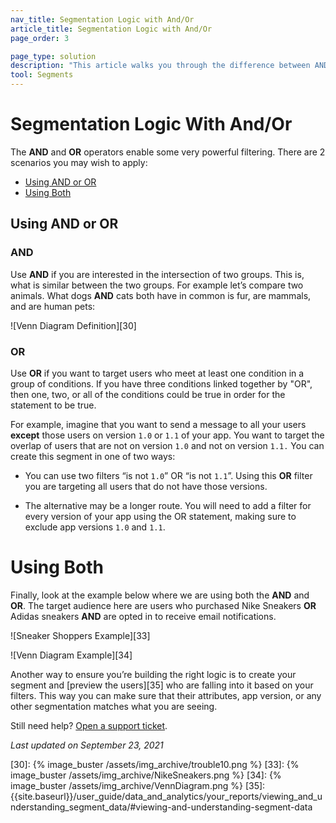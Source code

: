 ```yaml
---
nav_title: Segmentation Logic with And/Or
article_title: Segmentation Logic with And/Or
page_order: 3

page_type: solution
description: "This article walks you through the difference between AND and OR operators, and how you can use them to build powerful segments."
tool: Segments
---
```


# Segmentation Logic With And/Or

The **AND** and **OR** operators enable some very powerful filtering. There are 2 scenarios you may wish to apply:
* [Using AND or OR](#using-and-or-or)
* [Using Both](#using-both)

## Using AND or OR

### AND

Use **AND** if you are interested in the intersection of two groups. This is, what is similar between the two groups. For example let’s compare two animals. What dogs **AND** cats both have in common is fur, are mammals, and are human pets:

![Venn Diagram Definition][30]

### OR

Use **OR** if you want to target users who meet at least one condition in a group of conditions. If you have three conditions linked together by "OR", then one, two, or all of the conditions could be true in order for the statement to be true.

For example, imagine that you want to send a message to all your users __except__ those users on version `1.0` or `1.1` of your app. You want to target the overlap of users that are not on version `1.0` and not on version `1.1.` You can create this segment in one of two ways:

    
* You can use two filters “is not `1.0`” OR “is not `1.1`”. Using this **OR** filter you are targeting all users that do not have those versions.
	
* The alternative may be a longer route. You will need to add a filter for every version of your app using the OR statement, making sure to exclude app versions `1.0` and `1.1`.


# Using Both

Finally, look at the example below where we are using both the **AND** and **OR**. The target audience here are users who purchased Nike Sneakers **OR** Adidas sneakers **AND** are opted in to receive email notifications.

![Sneaker Shoppers Example][33]

![Venn Diagram Example][34]

Another way to ensure you’re building the right logic is to create your segment and [preview the users][35] who are falling into it based on your filters. This way you can make sure that their attributes, app version, or any other segmentation matches what you are seeing.

Still need help? [Open a support ticket]({{site.baseurl}}/support_contact/).

_Last updated on September 23, 2021_

[30]: {% image_buster /assets/img_archive/trouble10.png %}
[33]: {% image_buster /assets/img_archive/NikeSneakers.png %}
[34]: {% image_buster /assets/img_archive/VennDiagram.png %}
[35]: {{site.baseurl}}/user_guide/data_and_analytics/your_reports/viewing_and_understanding_segment_data/#viewing-and-understanding-segment-data
